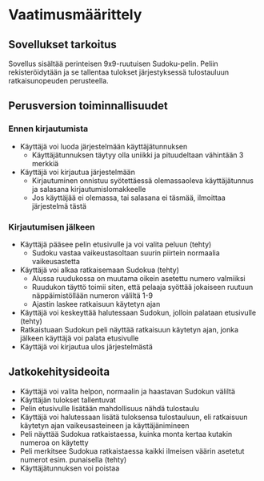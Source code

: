 # Vaatimusmäärittely

## Sovellukset tarkoitus
Sovellus sisältää perinteisen 9x9-ruutuisen Sudoku-pelin. Peliin rekisteröidytään ja se tallentaa tulokset järjestyksessä tulostauluun ratkaisunopeuden perusteella.

## Perusversion toiminnallisuudet 

### Ennen kirjautumista ###
- Käyttäjä voi luoda järjestelmään käyttäjätunnuksen
  - Käyttäjätunnuksen täytyy olla uniikki ja pituudeltaan vähintään 3 merkkiä
- Käyttäjä voi kirjautua järjestelmään
  - Kirjautuminen onnistuu syötettäessä olemassaoleva käyttäjätunnus ja salasana kirjautumislomakkeelle
  - Jos käyttäjää ei olemassa, tai salasana ei täsmää, ilmoittaa järjestelmä tästä

### Kirjautumisen jälkeen ###
- Käyttäjä pääsee pelin etusivulle ja voi valita peluun (tehty)
  - Sudoku vastaa vaikeustasoltaan suurin piirtein normaalia vaikeusastetta 
- Käyttäjä voi alkaa ratkaisemaan Sudokua (tehty)
  - Alussa ruudukossa on muutama oikein asetettu numero valmiiksi
  - Ruudukon täyttö toimii siten, että pelaaja syöttää jokaiseen ruutuun näppäimistöllään numeron väliltä 1-9
  - Ajastin laskee ratkaisuun käytetyn ajan
- Käyttäjä voi keskeyttää halutessaan Sudokun, jolloin palataan etusivulle (tehty)
- Ratkaistuaan Sudokun peli näyttää ratkaisuun käytetyn ajan, jonka jälkeen käyttäjä voi palata etusivulle 
- Käyttäjä voi kirjautua ulos järjestelmästä

## Jatkokehitysideoita
- Käyttäjä voi valita helpon, normaalin ja haastavan Sudokun väliltä
- Käyttäjän tulokset tallentuvat
- Pelin etusivulle lisätään mahdollisuus nähdä tulostaulu
- Käyttäjä voi halutessaan lisätä tuloksensa tulostauluun, eli ratkaisuun käytetyn ajan vaikeusasteineen ja käyttäjänimineen
- Peli näyttää Sudokua ratkaistaessa, kuinka monta kertaa kutakin numeroa on käytetty
- Peli merkitsee Sudokua ratkaistaessa kaikki ilmeisen väärin asetetut numerot esim. punaisella (tehty)
- Käyttäjätunnuksen voi poistaa

